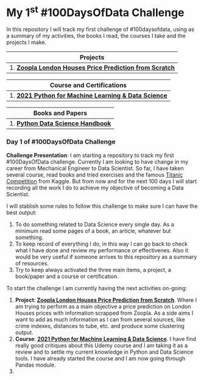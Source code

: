 # **My 1<sup>st</sup> #100DaysOfData Challenge**
In this repository I will track my first challenge of #100daysofdata, using as a summary of my activities, the books I read, the courses I take and the projects I make.

| Projects |
| -------- |
| 1. [**Zoopla London Houses Price Prediction from Scratch**](https://github.com/diequies/zoopla_houses) |

| Course and Certifications |
| ------------------------- |
| 1. [**2021 Python for Machine Learning & Data Science**](https://www.udemy.com/course/python-for-machine-learning-data-science-masterclass/) |

| Books and Papers |
| ---------------- |
| 1. [**Python Data Science Handbook**](https://jakevdp.github.io/PythonDataScienceHandbook/)

### **Day 1 of #100DaysOfData Challenge**

**Challenge Presentation**: I am starting a repository to track my first #100DaysOfData challenge. Currently I am looking to have change in my career from Mechanical Engineer to Data Scientist. So far, I have taken several course, read books and tried exercises and the famous [Titanic Competition](https://github.com/diequies/Titanic_Kaggle) from Kaggle. But from now and for the next 100 days I will start recording all the work I do to achieve my objective of becoming a Data Scientist.

I will stablish some rules to follow this challenge to make sure I can have the best output:
1. To do something related to Data Science every single day. As a minimum read some pages of a book, an article, whatever but something.
2. To keep record of everything I do, in this way I can go back to check what I have done and review my performance or effectivenes. Also it would be very useful if someone arrives to this repository as a summary of resources.
3. Try to keep always activated the three main items, a project, a book/paper and a course or certification.

To start the challenge I am currently having the next activities on-going:
1. **Project**: [**Zoopla London Houses Price Prediction from Scratch**](https://github.com/diequies/zoopla_houses). Where I am trying to perform as a main objective a price prediction on London Houses prices with information scrapped from Zoopla. As a side aims I want to add as much information as I can from several sources, like crime indexes, distances to tube, etc. and produce some clustering output.
2. **Course**: [**2021 Python for Machine Learning & Data Science**](https://www.udemy.com/course/python-for-machine-learning-data-science-masterclass/). I have find really good critiques about this Udemy course and I am taking it as a review and to settle my current knowledge in Python and Data Science tools. I have already started the course and I am now going through Pandas module.
3. 
